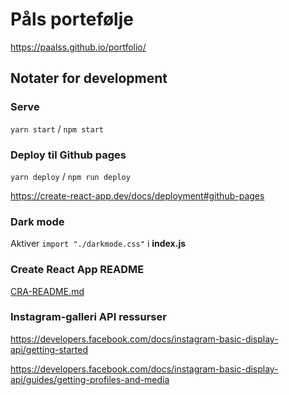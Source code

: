 # Påls portefølje

https://paalss.github.io/portfolio/

## Notater for development

### Serve

`yarn start` / `npm start`

### Deploy til Github pages

`yarn deploy` / `npm run deploy`

https://create-react-app.dev/docs/deployment#github-pages

### Dark mode

Aktiver `import "./darkmode.css"` i **index.js**

### Create React App README

[CRA-README.md](CRA-README.md)

### Instagram-galleri API ressurser

https://developers.facebook.com/docs/instagram-basic-display-api/getting-started

https://developers.facebook.com/docs/instagram-basic-display-api/guides/getting-profiles-and-media

